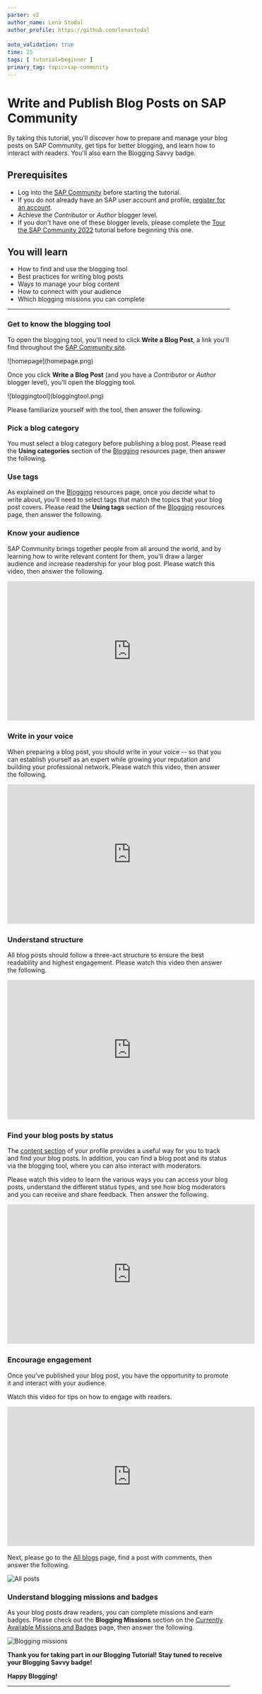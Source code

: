 ```yaml
---
parser: v2
author_name: Lena Stodal
author_profile: https://github.com/lenastodal

auto_validation: true
time: 25
tags: [ tutorial>beginner ]
primary_tag: topic>sap-community
---
```


# Write and Publish Blog Posts on SAP Community
<!-- description --> By taking this tutorial, you'll discover how to prepare and manage your blog posts on SAP Community, get tips for better blogging, and learn how to interact with readers. You'll also earn the Blogging Savvy badge.

## Prerequisites
- Log into the [SAP Community](https://community.sap.com) before starting the tutorial.
- If you do not already have an SAP user account and profile, [register for an account](https://accounts.sap.com/ui/public/showRegisterForm?spName=https%3A%2F%2Fhana.ondemand.com%2Fskywalker).
- Achieve the _Contributor_ or _Author_ blogger level.
- If you don't have one of these blogger levels, please complete the [Tour the SAP Community 2022](community-2022) tutorial before beginning this one.


## You will learn
-	How to find and use the blogging tool
-	Best practices for writing blog posts
-	Ways to manage your blog content
-	How to connect with your audience
-	Which blogging missions you can complete

---

### Get to know the blogging tool


To open the blogging tool, you'll need to click **Write a Blog Post**, a link you'll find throughout the [SAP Community site](https://community.sap.com).

<!-- border -->![homepage](homepage.png)

Once you click **Write a Blog Post** (and you have a _Contributor_ or _Author_ blogger level), you'll open the blogging tool.

<!-- border -->![bloggingtool](bloggingtool.png)

Please familiarize yourself with the tool, then answer the following.



### Pick a blog category


You must select a blog category before publishing a blog post. Please read the **Using categories** section of the [Blogging](https://community.sap.com/resources/blogging) resources page, then answer the following.



### Use tags


As explained on the [Blogging](https://community.sap.com/resources/blogging) resources page, once you decide what to write about, you'll need to select tags that match the topics that your blog post covers. Please read the **Using tags** section of the [Blogging](https://community.sap.com/resources/blogging) resources page, then answer the following.



### Know your audience


SAP Community brings together people from all around the world, and by learning how to write relevant content for them, you'll draw a larger audience and increase readership for your blog post. Please watch this video, then answer the following.

<iframe width="560" height="315" src="https://www.youtube.com/embed/P8XpzYYDReY" frameborder="0" allowfullscreen></iframe>



### Write in your voice


When preparing a blog post, you should write in your voice -- so that you can establish yourself as an expert while growing your reputation and building your professional network. Please watch this video, then answer the following.

<iframe width="560" height="315" src="https://www.youtube.com/embed/7fU8ItNTrkY" frameborder="0" allowfullscreen></iframe>



### Understand structure


All blog posts should follow a three-act structure to ensure the best readability and highest engagement. Please watch this video then answer the following.

<iframe width="560" height="315" src="https://www.youtube.com/embed/uTHu4Lo2Xpg" frameborder="0" allowfullscreen></iframe>



### Find your blog posts by status


The [content section](https://people.sap.com/#content) of your profile provides a useful way for you to track and find your blog posts. In addition, you can find a blog post and its status via the blogging tool, where you can also interact with moderators.

Please watch this video to learn the various ways you can access your blog posts, understand the different status types, and see how blog moderators and you can receive and share feedback. Then answer the following.

<iframe width="560" height="315" src="https://www.youtube.com/embed/hhk-NEvhZgk" frameborder="0" allowfullscreen></iframe>



### Encourage engagement


Once you've published your blog post, you have the opportunity to promote it and interact with your audience.

Watch this video for tips on how to engage with readers.

<iframe width="560" height="315" src="https://www.youtube.com/embed/u5v4Pr0XESA" frameborder="0" allowfullscreen></iframe>

Next, please go to the [All blogs](https://blogs.sap.com) page, find a post with comments, then answer the following.

![All posts](allposts.png)



### Understand blogging missions and badges


As your blog posts draw readers, you can complete missions and earn badges. Please check out the **Blogging Missions** section on the [Currently Available Missions and Badges](https://community.sap.com/resources/missions-badges) page, then answer the following.

![Blogging missions](badges.png)


**Thank you for taking part in our Blogging Tutorial! Stay tuned to receive your Blogging Savvy badge!**

**Happy Blogging!**

---

